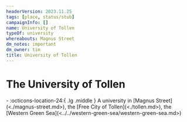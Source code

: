 ```yaml
---
headerVersion: 2023.11.25
tags: [place, status/stub]
campaignInfo: []
name: University of Tollen
typeOf: university
whereabouts: Magnus Street
dm_notes: important
dm_owner: tim
title: University of Tollen
---
```

# The University of Tollen
<div class="grid cards ext-narrow-margin ext-one-column" markdown>
-    :octicons-location-24:{ .lg .middle } A university in [Magnus Street](<./magnus-street.md>), the [Free City of Tollen](<./tollen.md>), the [Western Green Sea](<../../western-green-sea/western-green-sea.md>)  
</div>


